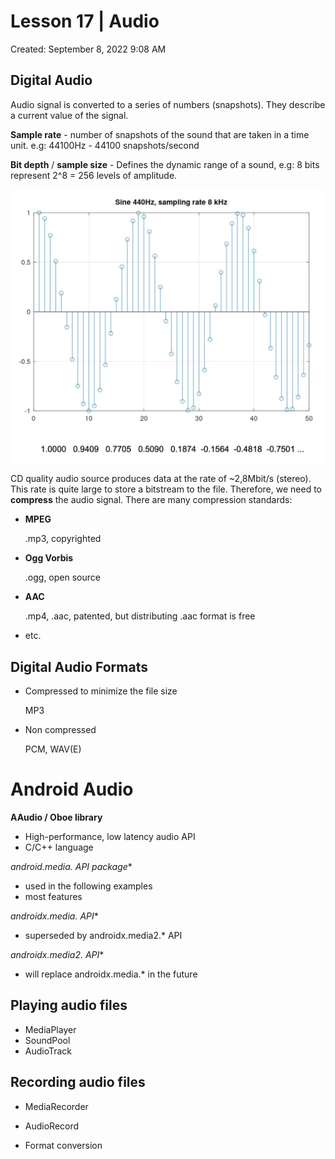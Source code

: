# Lesson 17 | Audio

Created: September 8, 2022 9:08 AM

## Digital Audio

Audio signal is converted to a series of numbers (snapshots). They describe a current value of the signal. 

**Sample rate** - number of snapshots of the sound that are taken in a time unit. e.g: 44100Hz - 44100 snapshots/second

**Bit depth** / **sample size** - Defines the dynamic range of a sound, e.g: 8 bits represent 2^8 = 256 levels of amplitude.

![Untitled](Lesson%2017%20Audio%2061cd0ce469014f49a841a35acd509a90/Untitled.png)

CD quality audio source produces data at the rate of ~2,8Mbit/s (stereo). This rate is quite large to store a bitstream to the file. Therefore, we need to **compress** the audio signal. There are many compression standards:

- **MPEG**
    
    .mp3, copyrighted
    
- **Ogg Vorbis**
    
    .ogg, open source
    
- **AAC**
    
    .mp4, .aac, patented, but distributing .aac format is free
    
- etc.

## Digital Audio Formats

- Compressed to minimize the file size
    
    MP3
    
- Non compressed
    
    PCM, WAV(E)
    

# Android Audio

**AAudio / Oboe library**

- High-performance, low latency audio API
- C/C++ language

**android.media.* API package**

- used in the following examples
- most features

**androidx.media.* API**

- superseded by androidx.media2.* API

**androidx.media2.* API**

- will replace androidx.media.* in the future

## Playing audio files

- MediaPlayer
- SoundPool
- AudioTrack

## Recording audio files

- MediaRecorder
- AudioRecord

- Format conversion